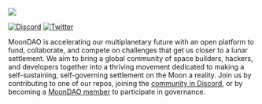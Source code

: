 [![](https://gray-main-toad-36.mypinata.cloud/ipfs/QmZDpmqsxJwk4x53DkvB3vek1nXFn4GJxGCc94fPBpicuA)](https://app.moondao.com)

[![Discord](https://img.shields.io/badge/Discord-%237289DA.svg?style=for-the-badge&logo=discord&logoColor=white)](https://discord.gg/moondao)
[![Twitter](https://img.shields.io/badge/Twitter-%231DA1F2.svg?style=for-the-badge&logo=Twitter&logoColor=white)](https://x.com/OfficialMoonDAO)

MoonDAO is accelerating our multiplanetary future with an open platform to fund, collaborate, and compete on challenges that get us closer to a lunar settlement. We aim to bring a global community of space builders, hackers, and developers together into a thriving movement dedicated to making a self-sustaining, self-governing settlement on the Moon a reality. Join us by contributing to one of our repos, joining the [community in Discord](https://discord.gg/moondao), or by becoming a [MoonDAO member](https://app.moondao.com/join) to participate in governance.